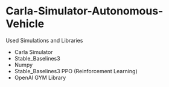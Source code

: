 # Carla-Simulator-Autonomous-Vehicle
Used Simulations and Libraries
- Carla Simulator
- Stable_Baselines3
- Numpy
- Stable_Baselines3 PPO (Reinforcement Learning)
- OpenAI GYM Library
